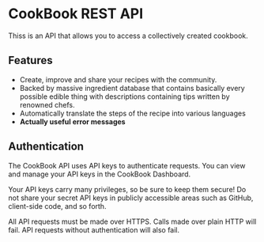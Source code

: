 # CookBook REST API
Thiss is an API that allows you to access a collectively created cookbook.

## Features

* Create, improve and share your recipes with the community.
* Backed by massive ingredient database that contains basically every possible edible thing with descriptions containing tips written by renowned chefs.
* Automatically translate the steps of the recipe into various languages
* **Actually useful error messages**

## Authentication

The CookBook API uses API keys to authenticate requests. You can view and manage your API keys in the CookBook Dashboard.

Your API keys carry many privileges, so be sure to keep them secure! Do not share your secret API keys in publicly accessible areas such as GitHub, client-side code, and so forth.

All API requests must be made over HTTPS. Calls made over plain HTTP will fail. API requests without authentication will also fail.
